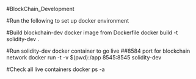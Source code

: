 #BlockChain_Development


#Run the following to set up docker environment

#Build blockchain-dev docker image from Dockerfile
docker build -t solidity-dev . 

#Run solidity-dev docker container to go live
##8584 port for blockchain network
docker run -t -v $(pwd):/app 8545:8545 solidity-dev

#Check all live containers
docker ps -a


